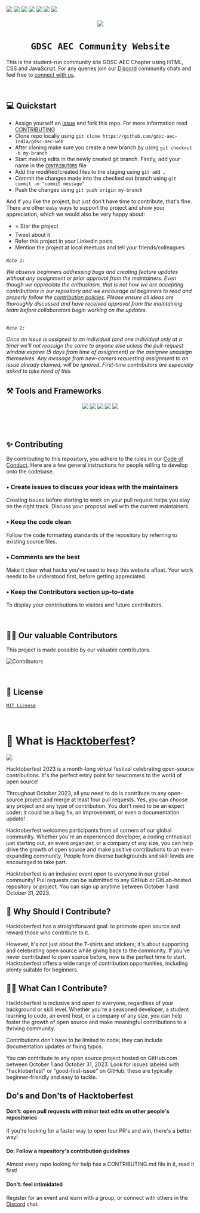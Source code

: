 <p>
    <img src="https://img.shields.io/github/issues-raw/gdsc-aec-india/gdsc-aec-web"> 
    <img src="https://img.shields.io/github/contributors/gdsc-aec-india/gdsc-aec-web">
    <img src="https://img.shields.io/github/issues-pr/gdsc-aec-india/gdsc-aec-web">
    <img src="https://img.shields.io/github/license/gdsc-aec-india/gdsc-aec-web">
    <img src="https://img.shields.io/github/last-commit/gdsc-aec-india/gdsc-aec-web">
    <a href="https://hits.seeyoufarm.com"><img src="https://hits.seeyoufarm.com/api/count/incr/badge.svg?url=https%3A%2F%2Fgithub.com%2Fgdsc-aec-india%2Fgdsc-aec-web&count_bg=%2379C83D&title_bg=%23555555&icon=gimp.svg&icon_color=%23E7E7E7&title=hits&edge_flat=false"/></a>
    <img src="https://api.netlify.com/api/v1/badges/c432dfd8-3238-4782-baac-40d80621cfe8/deploy-status" />
</p>

<h6 align="center"><img src="https://raw.githubusercontent.com/gdsc-aec-india/gdsc-aec-web/main/assets/GDSC%20AEC%20BANNER.png" /></p></h6>
<h1 align="center"><code>&nbsp;GDSC AEC Community Website&nbsp;</code></h1>


This is the student-run community site GDSC AEC Chapter using HTML, CSS and JavaScript. For any queries join our [Discord](https://discord.gg/r5C2yRwqva) community chats and feel free to [connect with us](https://gdscaec.bio.link).

<br>

## 💻 Quickstart

- Assign yourself an [issue](https://github.com/GDSC-AEC-INDIA/gdsc-aec-web/issues) and fork this repo. For more information read [CONTRIBUTING](./CONTRIBUTING.md)
- Clone repo locally using `git clone https://github.com/gdsc-aec-india/gdsc-aec-web`
- After cloning make sure you create a new branch by using `git checkout -b my-branch`
- Start making edits in the newly created git branch. Firstly, add your name in the [`CONTRIBUTORS`](./CONTRIBUTORS) file
- Add the modified/created files to the staging using `git add .`
- Commit the changes made into the checked out branch using `git commit -m "commit message"`
- Push the changes using `git push origin my-branch`

And if you like the project, but just don't have time to contribute, that's fine. There are other easy ways to support the project and show your appreciation, which we would also be very happy about:

 - ⭐ Star the project
 - Tweet about it
 - Refer this project in your Linkedin posts
 - Mention the project at local meetups and tell your friends/colleagues

<h6><code>Note 1:</code>

We observe beginners addressing bugs and creating feature updates without any assignment or prior approval from the maintainers. Even though we appreciate the enthusiasm, that is not how we are accepting contributions in our repository and we encourage all beginners to read and properly follow the [contribution policies](./CONTRIBUTING.md). Please ensure all ideas are thoroughly discussed and have received approval from the maintaining team before collaborators begin working on the updates.</h6>

<h6><code>Note 2:</code>

Once an issue is assigned to an individual (and one individual only at a time) we'll not reassign the same to anyone else unless the pull-request window expires (5 days from time of assignment) or the assignee unassign themselves. Any message from new-comers requesting assignment to an issue already claimed, will be ignored. First-time contributors are especially asked to take heed of this.</h6>

## ⚒️ Tools and Frameworks

<h6 align="center"><img src="https://img.shields.io/badge/HTML5-E34F26?style=for-the-badge&logo=html5&logoColor=white"> <img src="https://img.shields.io/badge/CSS3-CC6699?style=for-the-badge&logo=CSS3&logoColor=white"> <img src="https://img.shields.io/badge/Bootstrap-FFFFFF?style=for-the-badge&logo=Bootstrap&logoColor=purple"> <img src="https://img.shields.io/badge/JavaScript-F7DF1E?style=for-the-badge&logo=javascript&logoColor=black"> <img src="https://img.shields.io/badge/VSCode-blue?style=for-the-badge&logo=visualstudiocode&logoColor=white"></h6>

<br>

## ✨ Contributing

By contributing to this repository, you adhere to the rules in our [Code of Conduct](./CODE_OF_CONDUCT.md). Here are a few general instructions for people willing to develop onto the codebase.

### • Create issues to discuss your ideas with the maintainers

Creating issues before starting to work on your pull request helps you stay on the right track. Discuss your proposal well with the current maintainers.

### • Keep the code clean

Follow the code formatting standards of the repository by referring to existing source files.

### • Comments are the best

Make it clear what hacks you've used to keep this website afloat. Your work needs to be understood first, before getting appreciated.

### • Keep the Contributors section up-to-date

To display your contributions to visitors and future contributors.

<br>

## 👨‍💻 Our valuable Contributors

This project is made possible by our valuable contributors.

![Contributors](https://contributors-img.web.app/image?repo=gdsc-aec-india/gdsc-aec-web)

<br>

## 📜 License

[`MIT License`](./LICENSE)

<br />

# 🎉 What is [Hacktoberfest](https://hacktoberfest.com)?

<img src="https://res.cloudinary.com/practicaldev/image/fetch/s--ijwmdoMc--/c_imagga_scale,f_auto,fl_progressive,h_420,q_auto,w_1000/https://dev-to-uploads.s3.amazonaws.com/uploads/articles/k8rdfvlf17di6gd9qyh6.jpg" />

Hacktoberfest 2023 is a month-long virtual festival celebrating open-source contributions. It's the perfect entry point for newcomers to the world of open source!

Throughout October 2023, all you need to do is contribute to any open-source project and merge at least four pull requests. Yes, you can choose any project and any type of contribution. You don't need to be an expert coder; it could be a bug fix, an improvement, or even a documentation update!

Hacktoberfest welcomes participants from all corners of our global community. Whether you're an experienced developer, a coding enthusiast just starting out, an event organizer, or a company of any size, you can help drive the growth of open source and make positive contributions to an ever-expanding community. People from diverse backgrounds and skill levels are encouraged to take part.

Hacktoberfest is an inclusive event open to everyone in our global community!
Pull requests can be submitted to any GitHub or GitLab-hosted repository or project.
You can sign up anytime between October 1 and October 31, 2023.

## 🤔 Why Should I Contribute?

Hacktoberfest has a straightforward goal: to promote open source and reward those who contribute to it.

However, it's not just about the T-shirts and stickers; it's about supporting and celebrating open source while giving back to the community. If you've never contributed to open source before, now is the perfect time to start. Hacktoberfest offers a wide range of contribution opportunities, including plenty suitable for beginners.

## 👨‍💻 What Can I Contribute?

Hacktoberfest is inclusive and open to everyone, regardless of your background or skill level. Whether you're a seasoned developer, a student learning to code, an event host, or a company of any size, you can help foster the growth of open source and make meaningful contributions to a thriving community.

Contributions don't have to be limited to code; they can include documentation updates or fixing typos.

You can contribute to any open source project hosted on GitHub.com between October 1 and October 31, 2023. Look for issues labeled with "hacktoberfest" or "good-first-issue" on GitHub; these are typically beginner-friendly and easy to tackle.

## Do's and Don'ts of Hacktoberfest

<h4>Don't: open pull requests with minor text edits on other people's repositories</h4>
 If you're looking for a faster way to open four PR's and win, there's a better way!

<h4>Do: Follow a repository's contribution guidelines</h4>
 Almost every repo looking for help has a CONTRIBUTING.md file in it, read it first!

<h4>Don't: feel intimidated</h4>

 Register for an event and learn with a group, or connect with others in the [Discord](https://discord.gg/r5C2yRwqva) chat.
